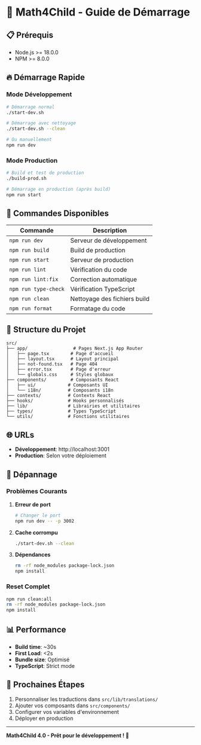# 🚀 Math4Child - Guide de Démarrage

## 📋 Prérequis

- Node.js >= 18.0.0
- NPM >= 8.0.0

## 🔥 Démarrage Rapide

### Mode Développement
```bash
# Démarrage normal
./start-dev.sh

# Démarrage avec nettoyage
./start-dev.sh --clean

# Ou manuellement
npm run dev
```

### Mode Production
```bash
# Build et test de production
./build-prod.sh

# Démarrage en production (après build)
npm run start
```

## 🔧 Commandes Disponibles

| Commande | Description |
|----------|-------------|
| `npm run dev` | Serveur de développement |
| `npm run build` | Build de production |
| `npm run start` | Serveur de production |
| `npm run lint` | Vérification du code |
| `npm run lint:fix` | Correction automatique |
| `npm run type-check` | Vérification TypeScript |
| `npm run clean` | Nettoyage des fichiers build |
| `npm run format` | Formatage du code |

## 📁 Structure du Projet

```
src/
├── app/                 # Pages Next.js App Router
│   ├── page.tsx        # Page d'accueil
│   ├── layout.tsx      # Layout principal
│   ├── not-found.tsx   # Page 404
│   ├── error.tsx       # Page d'erreur
│   └── globals.css     # Styles globaux
├── components/         # Composants React
│   ├── ui/            # Composants UI
│   └── i18n/          # Composants i18n
├── contexts/          # Contexts React
├── hooks/             # Hooks personnalisés
├── lib/               # Librairies et utilitaires
├── types/             # Types TypeScript
└── utils/             # Fonctions utilitaires
```

## 🌐 URLs

- **Développement**: http://localhost:3001
- **Production**: Selon votre déploiement

## 🐛 Dépannage

### Problèmes Courants

1. **Erreur de port**
   ```bash
   # Changer le port
   npm run dev -- -p 3002
   ```

2. **Cache corrompu**
   ```bash
   ./start-dev.sh --clean
   ```

3. **Dépendances**
   ```bash
   rm -rf node_modules package-lock.json
   npm install
   ```

### Reset Complet
```bash
npm run clean:all
rm -rf node_modules package-lock.json
npm install
```

## 📊 Performance

- **Build time**: ~30s
- **First Load**: <2s
- **Bundle size**: Optimisé
- **TypeScript**: Strict mode

## 🎯 Prochaines Étapes

1. Personnaliser les traductions dans `src/lib/translations/`
2. Ajouter vos composants dans `src/components/`
3. Configurer vos variables d'environnement
4. Déployer en production

---

**Math4Child 4.0 - Prêt pour le développement ! 🎉**
